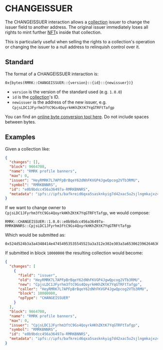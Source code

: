# CHANGEISSUER

The CHANGEISSUER interaction allows a [collection](../entities/collection.md) issuer to change the
issuer field to another address. The original issuer immediately loses all rights to mint further
[NFT](../entities/nft.md)s inside that collection.

This is particularly useful when selling the rights to a collection's operation or changing the
issuer to a null address to relinquish control over it.

## Standard

The format of a CHANGEISSUER interaction is:

`0x{bytes(RMRK::CHANGEISSUER::{version}::{id}::{newissuer})}`

- `version` is the version of the standard used (e.g. `1.0.0`)
- `id` is the [collection](../entities/collection.md)'s ID.
- `newissuer` is the address of the new issuer, e.g. `CpjsLDC1JFyrhm3ftC9Gs4QoyrkHKhZKtK7YqGTRFtTafgp`

You can find an [online byte conversion tool here](https://onlineutf8tools.com/convert-utf8-to-bytes). Do not include spaces between bytes.

## Examples

Given a collection like:

```json
{
  "changes": [],
  "block": 9664708,
  "name": "RMRK profile banners",
  "max": 0,
  "issuer": "HeyRMRK7L7APFpBrBqeY62dNhFKVGP4JgwQpcog2VTb3RMU",
  "symbol": "RMRKBNNRS",
  "id": "e0b9bdcc456a36497a-RMRKBNNRS",
  "metadata": "ipfs://ipfs/bafkreid6qxa5sasknkyig7d42xac5u2sjlngmkajxz4mbohk2z2bnhnvku"
}
```

If we want to change owner to `CpjsLDC1JFyrhm3ftC9Gs4QoyrkHKhZKtK7YqGTRFtTafgp`, we would compose:

```
RMRK::CHANGEISSUER::1.0.0::e0b9bdcc456a36497a-RMRKBNNRS::CpjsLDC1JFyrhm3ftC9Gs4QoyrkHKhZKtK7YqGTRFtTafgp
```

Which would be submitted as:

```
0x524d524b3a3a4348414e47454953535545523a3a312e302e303a3a6530623962646363343536613336343937612d524d524b424e4e52533a3a43706a734c4443314a467972686d3366744339477334516f79726b484b685a4b744b37597147545246745461666770
```

If submitted in block `10000000` the resulting collection would become:

```json
{
  "changes": [
    {
      "field": "issuer",
      "old": "HeyRMRK7L7APFpBrBqeY62dNhFKVGP4JgwQpcog2VTb3RMU", 
      "new": "CpjsLDC1JFyrhm3ftC9Gs4QoyrkHKhZKtK7YqGTRFtTafgp",
      "caller": "HeyRMRK7L7APFpBrBqeY62dNhFKVGP4JgwQpcog2VTb3RMU",
      "block": 10000000,
      "opType": "CHANGEISSUER"
    }
  ],
  "block": 9664708,
  "name": "RMRK profile banners",
  "max": 0,
  "issuer": "CpjsLDC1JFyrhm3ftC9Gs4QoyrkHKhZKtK7YqGTRFtTafgp",
  "symbol": "RMRKBNNRS",
  "id": "e0b9bdcc456a36497a-RMRKBNNRS",
  "metadata": "ipfs://ipfs/bafkreid6qxa5sasknkyig7d42xac5u2sjlngmkajxz4mbohk2z2bnhnvku"
}
```
